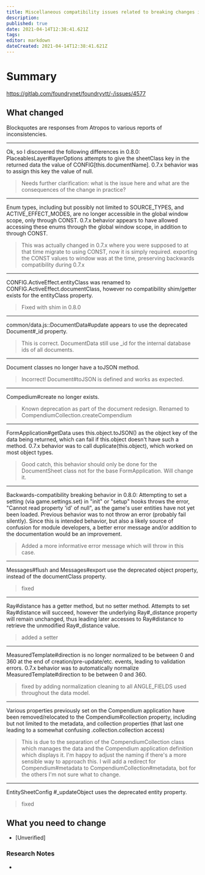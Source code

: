 ```yaml
---
title: Miscellaneous compatibility issues related to breaking changes in 0.8.0
description: 
published: true
date: 2021-04-14T12:38:41.621Z
tags: 
editor: markdown
dateCreated: 2021-04-14T12:38:41.621Z
---
```


# Summary
https://gitlab.com/foundrynet/foundryvtt/-/issues/4577

## What changed

Blockquotes are responses from Atropos to various reports of inconsistencies.

---

Ok, so I discovered the following differences in 0.8.0:
PlaceablesLayer#layerOptions  attempts to give the sheetClass key in the returned data the value of CONFIG[this.documentName]. 0.7.x behavior was to assign this key the value of null.

> Needs further clarification: what is the issue here and what are the consequences of the change in practice?

---
Enum types, including but possibly not limited to SOURCE_TYPES, and ACTIVE_EFFECT_MODES, are no longer accessible in the global window scope, only through CONST. 0.7.x behavior appears to have allowed accessing these enums through the global window scope, in addition to through CONST.

> This was actually changed in 0.7.x where you were supposed to at that time migrate to using CONST, now it is simply required. exporting the CONST values to window was at the time, preserving backwards compatibility during 0.7.x

---
CONFIG.ActiveEffect.entityClass was renamed to CONFIG.ActiveEffect.documentClass, however no compatibility shim/getter exists for the entityClass property.

> Fixed with shim in 0.8.0

---
common/data.js::DocumentData#update appears to use the deprecated Document#_id property.

> This is correct. DocumentData still use _id for the internal database ids of all documents.

---
Document classes no longer have a toJSON method.

> Incorrect! Document#toJSON is defined and works as expected.

---
Compedium#create no longer exists.

> Known deprecation as part of the document redesign. Renamed to CompendiumCollection.createCompendium

---
FormApplication#getData uses this.object.toJSON() as the object key of the data being returned, which can fail if this.object doesn't have such a method. 0.7.x behavior was to call duplicate(this.object), which worked on most object types.

> Good catch, this behavior should only be done for the DocumentSheet class not for the base FormApplication. Will change it.

---
Backwards-compatibility breaking behavior in 0.8.0: Attempting to set a setting (via game.settings.set) in "init" or "setup" hooks throws the error, "Cannot read property 'id' of null", as the game's user entities have not yet been loaded.
Previous behavior was to not throw an error (probably fail silently). Since this is intended behavior, but also a likely source of confusion for module developers, a better error message and/or addition to the documentation would be an improvement.

> Added a more informative error message which will throw in this case.

---
Messages#flush and Messages#export use the deprecated object property, instead of the documentClass property.

> fixed

---
Ray#distance has a getter method, but no setter method. Attempts to set Ray#distance will succeed, however the underlying Ray#_distance property will remain unchanged, thus leading later accesses to Ray#distance to retrieve the unmodified Ray#_distance value.

> added a setter

---
MeasuredTemplate#direction is no longer normalized to be between 0 and 360 at the end of creation/pre-update/etc. events, leading to validation errors. 0.7.x behavior was to automatically normalize MeasuredTemplate#direction to be between 0 and 360.

> fixed by adding normalization cleaning to all ANGLE_FIELDS used throughout the data model.

---
Various properties previously set on the Compendium application have been removed/relocated to the Compendium#collection property, including but not limited to the metadata, and collection properties (that last one leading to a somewhat confusing .collection.collection access)

> This is due to the separation of the CompendiumCollection class which manages the data and the Compendium application definition which displays it. I'm happy to adjust the naming if there's a more sensible way to approach this. I will add a redirect for Compendium#metadata to CompendiumCollection#metadata, bot for the others I'm not sure what to change.

---
EntitySheetConfig #_updateObject uses the deprecated entity property.

> fixed


## What you need to change

* [Unverified] 

### Research Notes

* 